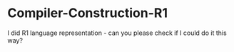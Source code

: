 # Compiler-Construction-R1

I did R1 language representation - can you please check if I could do it this way?
